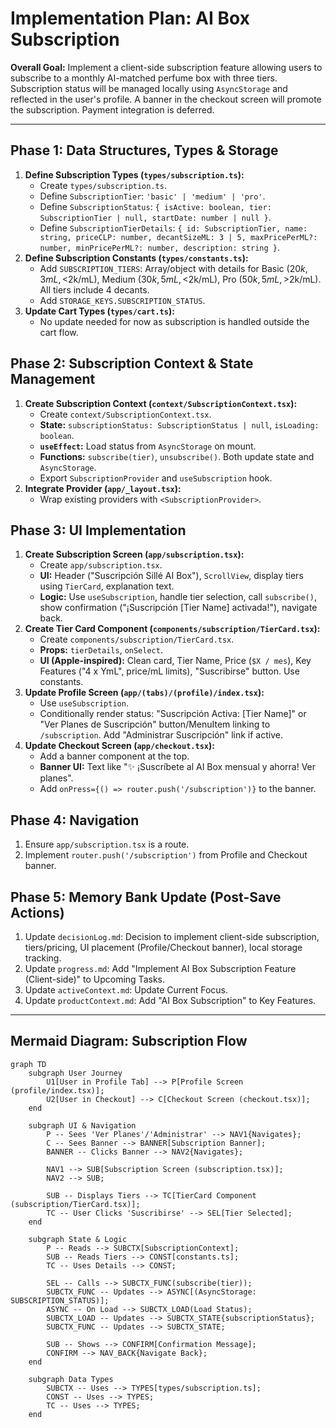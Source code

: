 # Implementation Plan: AI Box Subscription

**Overall Goal:** Implement a client-side subscription feature allowing users to subscribe to a monthly AI-matched perfume box with three tiers. Subscription status will be managed locally using `AsyncStorage` and reflected in the user's profile. A banner in the checkout screen will promote the subscription. Payment integration is deferred.

---

## Phase 1: Data Structures, Types & Storage

1.  **Define Subscription Types (`types/subscription.ts`):**
    *   Create `types/subscription.ts`.
    *   Define `SubscriptionTier`: `'basic' | 'medium' | 'pro'`.
    *   Define `SubscriptionStatus`: `{ isActive: boolean, tier: SubscriptionTier | null, startDate: number | null }`.
    *   Define `SubscriptionTierDetails`: `{ id: SubscriptionTier, name: string, priceCLP: number, decantSizeML: 3 | 5, maxPricePerML?: number, minPricePerML?: number, description: string }`.
2.  **Define Subscription Constants (`types/constants.ts`):**
    *   Add `SUBSCRIPTION_TIERS`: Array/object with details for Basic ($20k, 3mL, <$2k/mL), Medium ($30k, 5mL, <$2k/mL), Pro ($50k, 5mL, >$2k/mL). All tiers include 4 decants.
    *   Add `STORAGE_KEYS.SUBSCRIPTION_STATUS`.
3.  **Update Cart Types (`types/cart.ts`):**
    *   No update needed for now as subscription is handled outside the cart flow.

## Phase 2: Subscription Context & State Management

1.  **Create Subscription Context (`context/SubscriptionContext.tsx`):**
    *   Create `context/SubscriptionContext.tsx`.
    *   **State:** `subscriptionStatus: SubscriptionStatus | null`, `isLoading: boolean`.
    *   **`useEffect`:** Load status from `AsyncStorage` on mount.
    *   **Functions:** `subscribe(tier)`, `unsubscribe()`. Both update state and `AsyncStorage`.
    *   Export `SubscriptionProvider` and `useSubscription` hook.
2.  **Integrate Provider (`app/_layout.tsx`):**
    *   Wrap existing providers with `<SubscriptionProvider>`.

## Phase 3: UI Implementation

1.  **Create Subscription Screen (`app/subscription.tsx`):**
    *   Create `app/subscription.tsx`.
    *   **UI:** Header ("Suscripción Sillé AI Box"), `ScrollView`, display tiers using `TierCard`, explanation text.
    *   **Logic:** Use `useSubscription`, handle tier selection, call `subscribe()`, show confirmation ("¡Suscripción [Tier Name] activada!"), navigate back.
2.  **Create Tier Card Component (`components/subscription/TierCard.tsx`):**
    *   Create `components/subscription/TierCard.tsx`.
    *   **Props:** `tierDetails`, `onSelect`.
    *   **UI (Apple-inspired):** Clean card, Tier Name, Price (`$X / mes`), Key Features ("4 x YmL", price/mL limits), "Suscribirse" button. Use constants.
3.  **Update Profile Screen (`app/(tabs)/(profile)/index.tsx`):**
    *   Use `useSubscription`.
    *   Conditionally render status: "Suscripción Activa: [Tier Name]" or "Ver Planes de Suscripción" button/MenuItem linking to `/subscription`. Add "Administrar Suscripción" link if active.
4.  **Update Checkout Screen (`app/checkout.tsx`):**
    *   Add a banner component at the top.
    *   **Banner UI:** Text like "✨ ¡Suscríbete al AI Box mensual y ahorra! Ver planes".
    *   Add `onPress={() => router.push('/subscription')}` to the banner.

## Phase 4: Navigation

1.  Ensure `app/subscription.tsx` is a route.
2.  Implement `router.push('/subscription')` from Profile and Checkout banner.

## Phase 5: Memory Bank Update (Post-Save Actions)

1.  Update `decisionLog.md`: Decision to implement client-side subscription, tiers/pricing, UI placement (Profile/Checkout banner), local storage tracking.
2.  Update `progress.md`: Add "Implement AI Box Subscription Feature (Client-side)" to Upcoming Tasks.
3.  Update `activeContext.md`: Update Current Focus.
4.  Update `productContext.md`: Add "AI Box Subscription" to Key Features.

---

## Mermaid Diagram: Subscription Flow

```mermaid
graph TD
    subgraph User Journey
        U1[User in Profile Tab] --> P[Profile Screen (profile/index.tsx)];
        U2[User in Checkout] --> C[Checkout Screen (checkout.tsx)];
    end

    subgraph UI & Navigation
        P -- Sees 'Ver Planes'/'Administrar' --> NAV1{Navigates};
        C -- Sees Banner --> BANNER[Subscription Banner];
        BANNER -- Clicks Banner --> NAV2{Navigates};

        NAV1 --> SUB[Subscription Screen (subscription.tsx)];
        NAV2 --> SUB;

        SUB -- Displays Tiers --> TC[TierCard Component (subscription/TierCard.tsx)];
        TC -- User Clicks 'Suscribirse' --> SEL[Tier Selected];
    end

    subgraph State & Logic
        P -- Reads --> SUBCTX[SubscriptionContext];
        SUB -- Reads Tiers --> CONST[constants.ts];
        TC -- Uses Details --> CONST;

        SEL -- Calls --> SUBCTX_FUNC(subscribe(tier));
        SUBCTX_FUNC -- Updates --> ASYNC[(AsyncStorage: SUBSCRIPTION_STATUS)];
        ASYNC -- On Load --> SUBCTX_LOAD(Load Status);
        SUBCTX_LOAD -- Updates --> SUBCTX_STATE{subscriptionStatus};
        SUBCTX_FUNC -- Updates --> SUBCTX_STATE;

        SUB -- Shows --> CONFIRM[Confirmation Message];
        CONFIRM --> NAV_BACK{Navigate Back};
    end

    subgraph Data Types
        SUBCTX -- Uses --> TYPES[types/subscription.ts];
        CONST -- Uses --> TYPES;
        TC -- Uses --> TYPES;
    end
